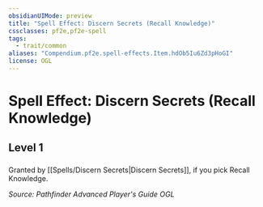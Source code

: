 ```yaml
---
obsidianUIMode: preview
title: "Spell Effect: Discern Secrets (Recall Knowledge)"
cssclasses: pf2e,pf2e-spell
tags:
  - trait/common
aliases: "Compendium.pf2e.spell-effects.Item.hdOb5Iu6Zd3pHoGI"
license: OGL
---
```

# Spell Effect: Discern Secrets (Recall Knowledge)
## Level 1
### 






Granted by [[Spells/Discern Secrets|Discern Secrets]], if you pick Recall Knowledge.

*Source: Pathfinder Advanced Player's Guide*
*OGL*
